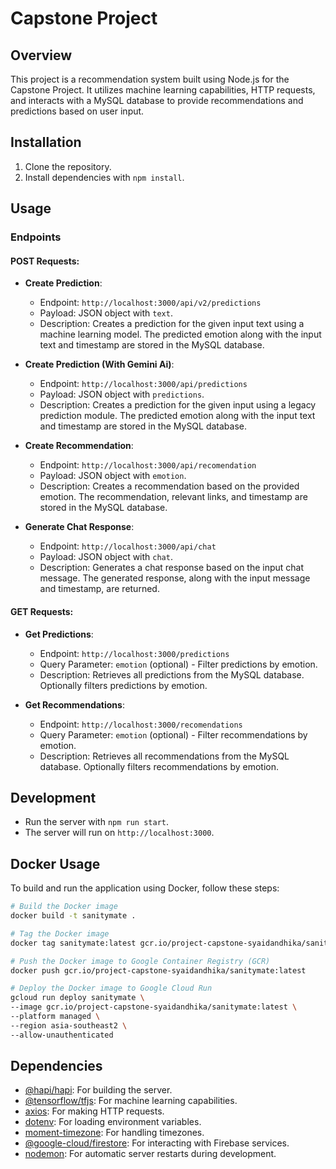 # Capstone Project

## Overview

This project is a recommendation system built using Node.js for the Capstone Project. It utilizes machine learning capabilities, HTTP requests, and interacts with a MySQL database to provide recommendations and predictions based on user input.

## Installation

1. Clone the repository.
2. Install dependencies with `npm install`.

## Usage

### Endpoints

#### POST Requests:

- **Create Prediction**:

  - Endpoint: `http://localhost:3000/api/v2/predictions`
  - Payload: JSON object with `text`.
  - Description: Creates a prediction for the given input text using a machine learning model. The predicted emotion along with the input text and timestamp are stored in the MySQL database.

- **Create Prediction (With Gemini Ai)**:

  - Endpoint: `http://localhost:3000/api/predictions`
  - Payload: JSON object with `predictions`.
  - Description: Creates a prediction for the given input using a legacy prediction module. The predicted emotion along with the input text and timestamp are stored in the MySQL database.

- **Create Recommendation**:

  - Endpoint: `http://localhost:3000/api/recomendation`
  - Payload: JSON object with `emotion`.
  - Description: Creates a recommendation based on the provided emotion. The recommendation, relevant links, and timestamp are stored in the MySQL database.

- **Generate Chat Response**:
  - Endpoint: `http://localhost:3000/api/chat`
  - Payload: JSON object with `chat`.
  - Description: Generates a chat response based on the input chat message. The generated response, along with the input message and timestamp, are returned.

#### GET Requests:

- **Get Predictions**:

  - Endpoint: `http://localhost:3000/predictions`
  - Query Parameter: `emotion` (optional) - Filter predictions by emotion.
  - Description: Retrieves all predictions from the MySQL database. Optionally filters predictions by emotion.

- **Get Recommendations**:
  - Endpoint: `http://localhost:3000/recomendations`
  - Query Parameter: `emotion` (optional) - Filter recommendations by emotion.
  - Description: Retrieves all recommendations from the MySQL database. Optionally filters recommendations by emotion.

## Development

- Run the server with `npm run start`.
- The server will run on `http://localhost:3000`.

## Docker Usage

To build and run the application using Docker, follow these steps:

```sh
# Build the Docker image
docker build -t sanitymate .

# Tag the Docker image
docker tag sanitymate:latest gcr.io/project-capstone-syaidandhika/sanitymate:latest

# Push the Docker image to Google Container Registry (GCR)
docker push gcr.io/project-capstone-syaidandhika/sanitymate:latest

# Deploy the Docker image to Google Cloud Run
gcloud run deploy sanitymate \
--image gcr.io/project-capstone-syaidandhika/sanitymate:latest \
--platform managed \
--region asia-southeast2 \
--allow-unauthenticated
```

## Dependencies

- [@hapi/hapi](https://www.npmjs.com/package/@hapi/hapi): For building the server.
- [@tensorflow/tfjs](https://www.npmjs.com/package/@tensorflow/tfjs): For machine learning capabilities.
- [axios](https://www.npmjs.com/package/axios): For making HTTP requests.
- [dotenv](https://www.npmjs.com/package/dotenv): For loading environment variables.
- [moment-timezone](https://www.npmjs.com/package/moment-timezone): For handling timezones.
- [@google-cloud/firestore](https://www.npmjs.com/package/@google-cloud/firestore): For interacting with Firebase services.
- [nodemon](https://www.npmjs.com/package/nodemon): For automatic server restarts during development.
